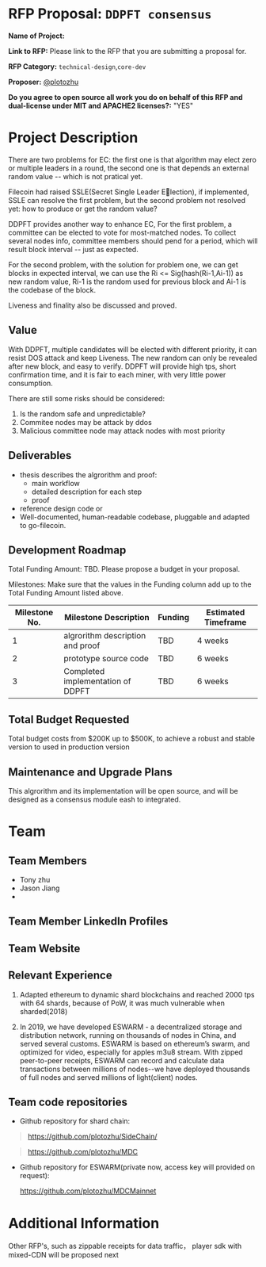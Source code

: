 # RFP Proposal: `DDPFT consensus`

**Name of Project:**

**Link to RFP:** Please link to the RFP that you are submitting a proposal for.

**RFP Category:**  `technical-design`,`core-dev`

**Proposer:** [@plotozhu](https://github.com/plotozhu)

**Do you agree to open source all work you do on behalf of this RFP and dual-license under MIT and APACHE2 licenses?:**
"YES"

# Project Description

There are two problems for EC: the first one is that algorithm may elect zero or multiple leaders in a round, the second one is that depends an external random value -- which is not pratical yet.

Filecoin had raised SSLE(Secret Single Leader Election), if implemented, SSLE can resolve the first problem, but the second problem not resolved yet: how to produce or get the random value?

DDPFT provides another way to enhance EC,  For the first problem,  a committee can be elected to vote for most-matched nodes.  To collect several nodes info, committee members should pend for a period, which will result block interval -- just as  expected.

For the second problem, with the solution for problem one, we can get blocks in expected interval, we can use the Ri <= Sig(hash(Ri-1,Ai-1)) as new random value, Ri-1 is the random used for previous block and Ai-1 is the codebase of the block.

Liveness and finality also be discussed and proved.


## Value

With DDPFT, multiple candidates will be elected with different priority, it can resist DOS attack and keep Liveness. The new random can only be revealed after new block, and easy to verify. DDPFT will provide high tps, short confirmation time, and it is fair to each miner, with very little power consumption.

There are still some risks should be considered:
1. Is the random safe and unpredictable?
2. Commitee nodes may be attack by ddos
3. Malicious committee node may attack nodes with most priority


## Deliverables

* thesis describes the algrorithm and proof:
  * main workflow
  * detailed description for each step
  * proof
* reference design code or
* Well-documented, human-readable codebase, pluggable and adapted to go-filecoin.

## Development Roadmap

Total Funding Amount: TBD. Please propose a budget in your proposal.

Milestones: Make sure that the values in the Funding column add up to the Total Funding Amount listed above.

| Milestone No. | Milestone Description | Funding | Estimated Timeframe |
| --- | --- | --- | --- |
| 1 | algrorithm description and proof | TBD | 4 weeks |
| 2 | prototype source code  | TBD | 6 weeks |
| 3 | Completed implementation of DDPFT | TBD | 6 weeks |



## Total Budget Requested

Total budget costs from $200K up to $500K, to achieve a robust and stable version to used in production version

## Maintenance and Upgrade Plans

This algrorithm and its implementation will be open source, and will be designed as a consensus module eash to integrated.

# Team

## Team Members

- Tony zhu
- Jason Jiang
-

## Team Member LinkedIn Profiles



## Team Website



## Relevant Experience

1. Adapted ethereum to dynamic shard blockchains and reached 2000 tps with 64 shards, because of PoW, it was much vulnerable when sharded(2018)


 2. In 2019, we have developed ESWARM - a decentralized storage and distribution network, running on thousands of nodes in China, and served several customs. ESWARM is based on ethereum’s swarm, and optimized for video, especially for apples m3u8 stream. With zipped peer-to-peer receipts, ESWARM can record and calculate data transactions between millions of nodes--we have deployed thousands of full nodes and served millions of light(client) nodes.




## Team code repositories

*	Github repository for shard chain:

>   https://github.com/plotozhu/SideChain/

>   https://github.com/plotozhu/MDC

* Github repository for ESWARM(private now, access key will provided on request):

  https://github.com/plotozhu/MDCMainnet

# Additional Information

Other RFP's, such as zippable receipts for data traffic， player sdk with mixed-CDN will be proposed next

